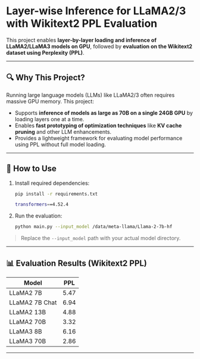 # Layer-wise Inference for LLaMA2/3 with Wikitext2 PPL Evaluation

This project enables **layer-by-layer loading and inference of LLaMA2/LLaMA3 models on GPU**, followed by **evaluation on the Wikitext2 dataset using Perplexity (PPL)**.

---

## 🔍 Why This Project?

Running large language models (LLMs) like LLaMA2/3 often requires massive GPU memory. This project:

- Supports **inference of models as large as 70B on a single 24GB GPU** by loading layers one at a time.
- Enables **fast prototyping of optimization techniques** like **KV cache pruning** and other LLM enhancements.
- Provides a lightweight framework for evaluating model performance using PPL without full model loading.

---

## 🚀 How to Use

1. Install required dependencies:

   ```bash
   pip install -r requirements.txt
   ```
   
   ```bash
   transformers==4.52.4
   ```

3. Run the evaluation:

   ```bash
   python main.py --input_model /data/meta-llama/Llama-2-7b-hf
   ```

> Replace the `--input_model` path with your actual model directory.

---

## 📊 Evaluation Results (Wikitext2 PPL)

| Model            | PPL  |
|------------------|------|
| LLaMA2 7B        | 5.47 |
| LLaMA2 7B Chat   | 6.94 |
| LLaMA2 13B       | 4.88 |
| LLaMA2 70B       | 3.32 |
| LLaMA3 8B        | 6.16 |
| LLaMA3 70B       | 2.86 |

---



